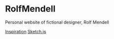 # RolfMendell
Personal website of fictional designer, Rolf Mendell

[Inspiration](http://fus-schuss.com/)
[Sketch.js](https://codepen.io/anon/pen/jXjpBG)
